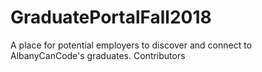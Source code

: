 # GraduatePortalFall2018
A place for potential employers to discover and connect to AlbanyCanCode's graduates.
Contributors
